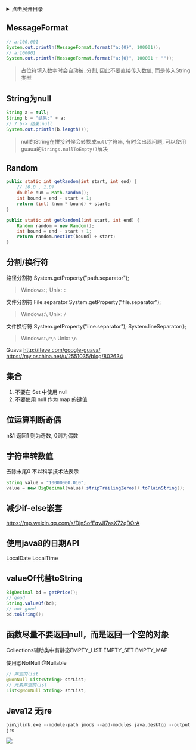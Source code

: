 
<details>
<summary>点击展开目录</summary>
<!-- TOC -->

- [MessageFormat](#messageformat)
- [String为null](#string为null)
- [Random](#random)
- [分割/换行符](#分割换行符)
- [集合](#集合)
- [位运算判断奇偶](#位运算判断奇偶)
- [字符串转数值](#字符串转数值)
- [减少if-else嵌套](#减少if-else嵌套)
- [使用java8的日期API](#使用java8的日期api)
- [valueOf代替toString](#valueof代替tostring)
- [函数尽量不要返回null，而是返回一个空的对象](#函数尽量不要返回null而是返回一个空的对象)
- [Java12 无jre](#java12-无jre)

<!-- /TOC -->
</details>

## MessageFormat

```Java
// a:100,001
System.out.println(MessageFormat.format("a:{0}", 100001));
// a:100001
System.out.println(MessageFormat.format("a:{0}", 100001 + ""));
```
> 占位符填入数字时会自动被`,`分割, 因此不要直接传入数值, 而是传入String类型

## String为null

```Java
String a = null;
String b = "结果:" + a;
// 7 b-> 结果:null
System.out.println(b.length());
```

> null的String在拼接时候会转换成`null`字符串, 有时会出现问题, 可以使用guaua的`Strings.nullToEmpty()`解决

## Random

```Java
public static int getRandom(int start, int end) {
    // [0.0 , 1.0)
    double num = Math.random();
    int bound = end - start + 1;
    return (int) (num * bound) + start;
}

public static int getRandom1(int start, int end) {
    Random random = new Random();
    int bound = end - start + 1;
    return random.nextInt(bound) + start;
}
```

## 分割/换行符

路径分割符
System.getProperty("path.separator");
> Windows:`;` Unix: `:`


文件分割符
File.separator
System.getProperty("file.separator");
> Windows:`\` Unix: `/`


文件换行符
System.getProperty("line.separator");
System.lineSeparator();

> Windows:`\r\n` Unix: `\n`


Guava
http://ifeve.com/google-guava/
https://my.oschina.net/u/2551035/blog/802634


## 集合

1. 不要在 Set 中使用 null
2. 不要使用 null 作为 map 的键值

## 位运算判断奇偶

n&1  返回1 则为奇数, 0则为偶数

## 字符串转数值

去除末尾0
不以科学技术法表示

```Java
String value = "10000000.010";
value = new BigDecimal(value).stripTrailingZeros().toPlainString();
```

## 减少if-else嵌套

https://mp.weixin.qq.com/s/DjnSofEqvJI7asX72qDOrA

## 使用java8的日期API

LocalDate
LocalTime

## valueOf代替toString

```Java
BigDecimal bd = getPrice();
// good
String.valueOf(bd);
// not good
bd.toString();
```

## 函数尽量不要返回null，而是返回一个空的对象

Collections辅助类中有静态EMPTY_LIST EMPTY_SET EMPTY_MAP

使用@NotNull @Nullable

```Java
// 非空的list
@NonNull List<String> strList;
// 元素非空的list
List<@NonNull String> strList;
```

## Java12 无jre

`bin\jlink.exe --module-path jmods --add-modules java.desktop --output jre`

[![](https://static.segmentfault.com/v-5b1df2a7/global/img/creativecommons-cc.svg)](https://creativecommons.org/licenses/by-nc-nd/4.0/)